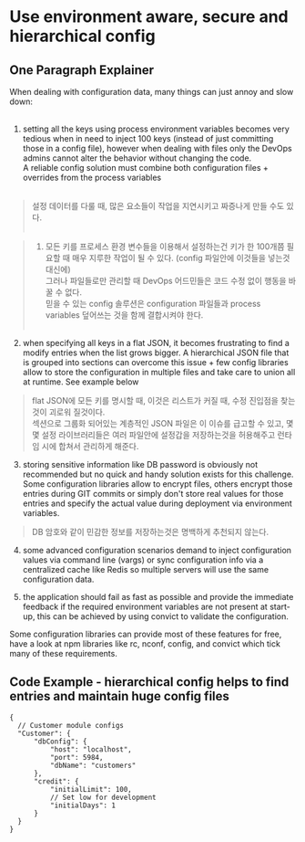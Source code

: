 # Use environment aware, secure and hierarchical config

## One Paragraph Explainer
When dealing with configuration data, many things can just annoy and slow down: <br><br>

1. setting all the keys using process environment variables becomes very tedious when in need to inject 100 keys (instead of just committing those in a config file), however when dealing with files only the DevOps admins cannot alter the behavior without changing the code.<br>
A reliable config solution must combine both configuration files + overrides from the process variables <br><br>

> 설정 데이터를 다룰 때, 많은 요소들이 작업을 지연시키고 짜증나게 만들 수도 있다. <br><br>

> 1. 모든 키를 프로세스 환경 변수들을 이용해서 설정하는건 키가 한 100개쯤 필요할 때 매우 지루한 작업이 될 수 있다. (config 파일안에 이것들을 넣는것 대신에) <br>
> 그러나 파일들로만 관리할 때 DevOps 어드민들은 코드 수정 없이 행동을 바꿀 수 없다. <br>
> 믿을 수 있는 config 솔루션은 configuration 파일들과 process variables 덮어쓰는 것을 함께 결합시켜야 한다. <br><br>

2. when specifying all keys in a flat JSON, it becomes frustrating to find a modify entries when the list grows bigger. A hierarchical JSON file that is grouped into sections can overcome this issue + few config libraries allow to store the configuration in multiple files and take care to union all at runtime. See example below


> flat JSON에 모든 키를 명시할 때, 이것은 리스트가 커질 때, 수정 진입점을 찾는것이 괴로워 질것이다.<br>
> 섹션으로 그룹화 되어있는 계층적인 JSON 파일은 이 이슈를 급고할 수 있고, 몇몇 설정 라이브러리들은 여러 파일안에 설정갑을 저장하는것을 허용해주고 런타임 시에 합쳐서 관리하게 해준다.


3. storing sensitive information like DB password is obviously not recommended but no quick and handy solution exists for this challenge. Some configuration libraries allow to encrypt files, others encrypt those entries during GIT commits or simply don't store real values for those entries and specify the actual value during deployment via environment variables.


> DB 암호와 같이 민감한 정보를 저장하는것은 명백하게 추천되지 않는다. <br>



4. some advanced configuration scenarios demand to inject configuration values via command line (vargs) or sync configuration info via a centralized cache like Redis so multiple servers will use the same configuration data.


5. the application should fail as fast as possible and provide the immediate feedback if the required environment variables are not present at start-up, this can be achieved by using convict to validate the configuration.

Some configuration libraries can provide most of these features for free, have a look at npm libraries like rc, nconf, config, and convict which tick many of these requirements.


## Code Example - hierarchical config helps to find entries and maintain huge config files
```
{
  // Customer module configs
  "Customer": {
      "dbConfig": {
          "host": "localhost",
          "port": 5984,
          "dbName": "customers"
      },
      "credit": {
          "initialLimit": 100,
          // Set low for development
          "initialDays": 1
      }
  }
}
```
